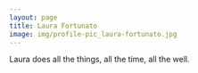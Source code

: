 ```yaml
---
layout: page
title: Laura Fortunato
image: img/profile-pic_laura-fortunato.jpg
---
```


Laura does all the things, all the time, all the well.